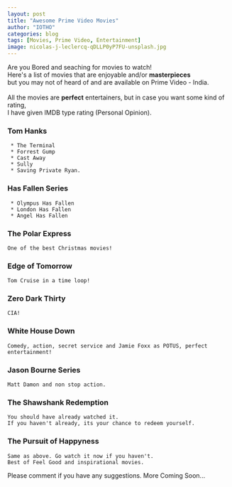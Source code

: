 ```yaml
---
layout: post
title: "Awesome Prime Video Movies"
author: "IOTHO"
categories: blog
tags: [Movies, Prime Video, Entertainment]
image: nicolas-j-leclercq-qDLLP0yP7FU-unsplash.jpg
---
```


Are you Bored and seaching for movies to watch! \
Here's a list of movies that are enjoyable and/or **masterpieces** \
but you may not of heard of and are available on Prime Video - India.\
\
All the movies are **perfect** entertainers, but in case you want some kind of rating, \
I have given IMDB type rating (Personal Opinion).



### Tom Hanks
     * The Terminal
     * Forrest Gump
     * Cast Away
     * Sully
     * Saving Private Ryan. 
     
### Has Fallen Series
     * Olympus Has Fallen
     * London Has Fallen
     * Angel Has Fallen
     
### The Polar Express
    One of the best Christmas movies!
   
### Edge of Tomorrow
    Tom Cruise in a time loop!
    
### Zero Dark Thirty
    CIA!
    
### White House Down
     
    Comedy, action, secret service and Jamie Foxx as POTUS, perfect entertainment!
    
### Jason Bourne Series
    Matt Damon and non stop action.
    
### The Shawshank Redemption
    You should have already watched it.
    If you haven't already, its your chance to redeem yourself.
    
### The Pursuit of Happyness
    Same as above. Go watch it now if you haven't.
    Best of Feel Good and inspirational movies.
    
    

Please comment if you have any suggestions.
More Coming Soon...
